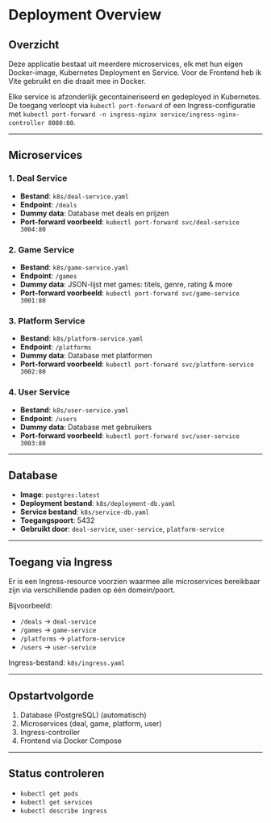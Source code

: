 # Deployment Overview

## Overzicht

Deze applicatie bestaat uit meerdere microservices, elk met hun eigen Docker-image, Kubernetes Deployment en Service. Voor de Frontend heb ik Vite gebruikt en die draait mee in Docker.

Elke service is afzonderlijk gecontaineriseerd en gedeployed in Kubernetes. De toegang verloopt via `kubectl port-forward` of een Ingress-configuratie met `kubectl port-forward -n ingress-nginx service/ingress-nginx-controller 8080:80`.

---

## Microservices

### 1. Deal Service

- **Bestand**: `k8s/deal-service.yaml`
- **Endpoint**: `/deals`
- **Dummy data**: Database met deals en prijzen
- **Port-forward voorbeeld**: `kubectl port-forward svc/deal-service 3004:80`

### 2. Game Service

- **Bestand**: `k8s/game-service.yaml`
- **Endpoint**: `/games`
- **Dummy data**: JSON-lijst met games: titels, genre, rating & more
- **Port-forward voorbeeld**: `kubectl port-forward svc/game-service 3001:80`

### 3. Platform Service

- **Bestand**: `k8s/platform-service.yaml`
- **Endpoint**: `/platforms`
- **Dummy data**: Database met platformen
- **Port-forward voorbeeld**: `kubectl port-forward svc/platform-service 3002:80`

### 4. User Service

- **Bestand**: `k8s/user-service.yaml`
- **Endpoint**: `/users`
- **Dummy data**: Database met gebruikers
- **Port-forward voorbeeld**: `kubectl port-forward svc/user-service 3003:80`

---

## Database

- **Image**: `postgres:latest`
- **Deployment bestand**: `k8s/deployment-db.yaml`
- **Service bestand**: `k8s/service-db.yaml`
- **Toegangspoort**: 5432
- **Gebruikt door**: `deal-service`, `user-service`, `platform-service`

---

## Toegang via Ingress

Er is een Ingress-resource voorzien waarmee alle microservices bereikbaar zijn via verschillende paden op één domein/poort.

Bijvoorbeeld:

- `/deals` → `deal-service`
- `/games` → `game-service`
- `/platforms` → `platform-service`
- `/users` → `user-service`

Ingress-bestand: `k8s/ingress.yaml`

---

## Opstartvolgorde

1. Database (PostgreSQL) (automatisch)
2. Microservices (deal, game, platform, user)
3. Ingress-controller
4. Frontend via Docker Compose

---

## Status controleren

- `kubectl get pods`
- `kubectl get services`
- `kubectl describe ingress`
